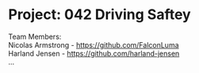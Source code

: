 # Project: 042 Driving Saftey
Team Members: \
Nicolas Armstrong - https://github.com/FalconLuma \
Harland Jensen - https://github.com/harland-jensen \
...

